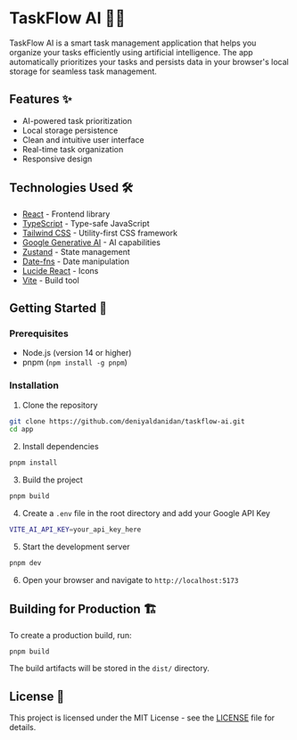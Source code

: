 # TaskFlow AI 🤖✨

TaskFlow AI is a smart task management application that helps you organize your tasks efficiently using artificial intelligence. The app automatically prioritizes your tasks and persists data in your browser's local storage for seamless task management.

## Features ✨

- AI-powered task prioritization
- Local storage persistence
- Clean and intuitive user interface
- Real-time task organization
- Responsive design

## Technologies Used 🛠️

- [React](https://reactjs.org/) - Frontend library
- [TypeScript](https://www.typescriptlang.org/) - Type-safe JavaScript
- [Tailwind CSS](https://tailwindcss.com/) - Utility-first CSS framework
- [Google Generative AI](https://ai.google.dev/) - AI capabilities
- [Zustand](https://zustand-demo.pmnd.rs/) - State management
- [Date-fns](https://date-fns.org/) - Date manipulation
- [Lucide React](https://lucide.dev/) - Icons
- [Vite](https://vitejs.dev/) - Build tool

## Getting Started 🚀

### Prerequisites

- Node.js (version 14 or higher)
- pnpm (`npm install -g pnpm`)

### Installation

1. Clone the repository
```bash
git clone https://github.com/deniyaldanidan/taskflow-ai.git
cd app
```

2. Install dependencies
```bash
pnpm install
```

3. Build the project
```bash
pnpm build
```

4. Create a `.env` file in the root directory and add your Google API Key
```bash
VITE_AI_API_KEY=your_api_key_here
```

5. Start the development server
```bash
pnpm dev
```

6. Open your browser and navigate to `http://localhost:5173`

## Building for Production 🏗️

To create a production build, run:
```bash
pnpm build
```

The build artifacts will be stored in the `dist/` directory.

## License 📝

This project is licensed under the MIT License - see the [LICENSE](LICENSE) file for details.